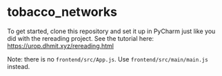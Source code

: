 # tobacco_networks

To get started, clone this repository and set it up in PyCharm
just like you did with the rereading project. See the tutorial here: https://urop.dhmit.xyz/rereading.html 

Note: there is no `frontend/src/App.js`. Use `frontend/src/main/main.js`
instead.

